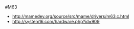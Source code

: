 #M63

* http://mamedev.org/source/src/mame/drivers/m63.c.html
* http://system16.com/hardware.php?id=909


